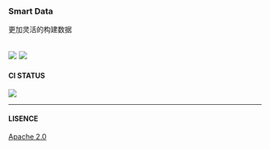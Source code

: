 ### Smart Data
更加灵活的构建数据

[![](https://img.shields.io/badge/build-gradle-green)](https://gradle.org)  [![](https://img.shields.io/badge/power-lauvinson.com-orange)](https://www.lauvinson.com)
---

#### CI STATUS
![](https://github.com/lauvinson/smart-data/workflows/.github/workflows/gradle.yml/badge.svg)

---
#### LISENCE
[Apache 2.0](https://github.com/lauvinson/smart-data/blob/master/LISENCE)
